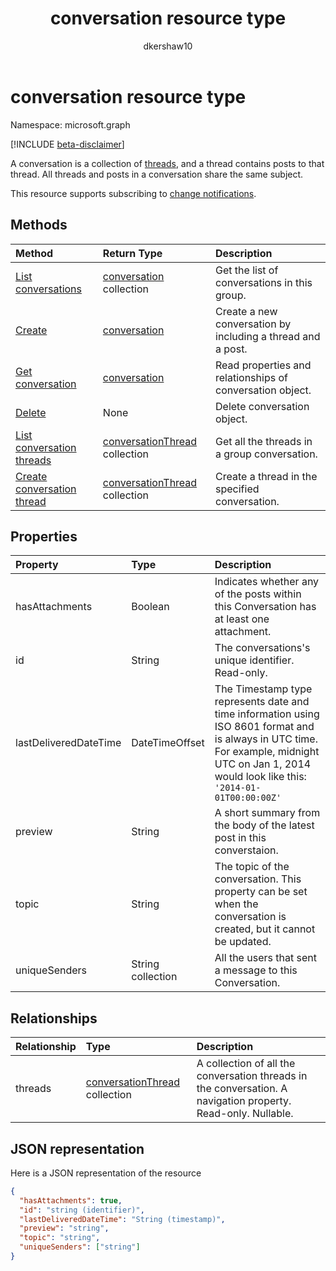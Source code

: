 ﻿---
title: "conversation resource type"
description: "A conversation is a collection of threads, and a thread contains posts to that thread. All threads and posts in a conversation share the same subject."
localization_priority: Normal
author: "dkershaw10"
ms.prod: "groups"
doc_type: resourcePageType
---

# conversation resource type

Namespace: microsoft.graph

[!INCLUDE [beta-disclaimer](../../includes/beta-disclaimer.md)]

A conversation is a collection of [threads](conversationthread.md), and a thread contains posts to that thread. All threads and posts in a conversation share the same subject.

This resource supports subscribing to [change notifications](/graph/webhooks).

## Methods

| Method                                                            | Return Type                                            | Description                                                 |
| :---------------------------------------------------------------- | :----------------------------------------------------- | :---------------------------------------------------------- |
| [List conversations](../api/group-list-conversations.md)          | [conversation](conversation.md) collection             | Get the list of conversations in this group.                |
| [Create](../api/group-post-conversations.md)                      | [conversation](conversation.md)                        | Create a new conversation by including a thread and a post. |
| [Get conversation](../api/conversation-get.md)                    | [conversation](conversation.md)                        | Read properties and relationships of conversation object.   |
| [Delete](../api/conversation-delete.md)                           | None                                                   | Delete conversation object.                                 |
| [List conversation threads](../api/conversation-list-threads.md)  | [conversationThread](conversationthread.md) collection | Get all the threads in a group conversation.                |
| [Create conversation thread](../api/conversation-post-threads.md) | [conversationThread](conversationthread.md) collection | Create a thread in the specified conversation.              |

## Properties

| Property              | Type              | Description                                                                                                                                                                                      |
| :-------------------- | :---------------- | :----------------------------------------------------------------------------------------------------------------------------------------------------------------------------------------------- |
| hasAttachments        | Boolean           | Indicates whether any of the posts within this Conversation has at least one attachment.                                                                                                         |
| id                    | String            | The conversations's unique identifier. Read-only.                                                                                                                                                |
| lastDeliveredDateTime | DateTimeOffset    | The Timestamp type represents date and time information using ISO 8601 format and is always in UTC time. For example, midnight UTC on Jan 1, 2014 would look like this: `'2014-01-01T00:00:00Z'` |
| preview               | String            | A short summary from the body of the latest post in this converstaion.                                                                                                                           |
| topic                 | String            | The topic of the conversation. This property can be set when the conversation is created, but it cannot be updated.                                                                              |
| uniqueSenders         | String collection | All the users that sent a message to this Conversation.                                                                                                                                          |

## Relationships

| Relationship | Type                                                   | Description                                                                                                   |
| :----------- | :----------------------------------------------------- | :------------------------------------------------------------------------------------------------------------ |
| threads      | [conversationThread](conversationthread.md) collection | A collection of all the conversation threads in the conversation. A navigation property. Read-only. Nullable. |

## JSON representation

Here is a JSON representation of the resource

<!-- {
  "blockType": "resource",
  "optionalProperties": [
    "threads"
  ],
  "keyProperty": "id",
  "@odata.type": "microsoft.graph.conversation"
}-->

```json
{
  "hasAttachments": true,
  "id": "string (identifier)",
  "lastDeliveredDateTime": "String (timestamp)",
  "preview": "string",
  "topic": "string",
  "uniqueSenders": ["string"]
}

```

<!-- uuid: 8fcb5dbc-d5aa-4681-8e31-b001d5168d79
2015-10-25 14:57:30 UTC -->

<!--
{
  "type": "#page.annotation",
  "description": "conversation resource",
  "keywords": "",
  "section": "documentation",
  "tocPath": "",
  "suppressions": []
}
-->
